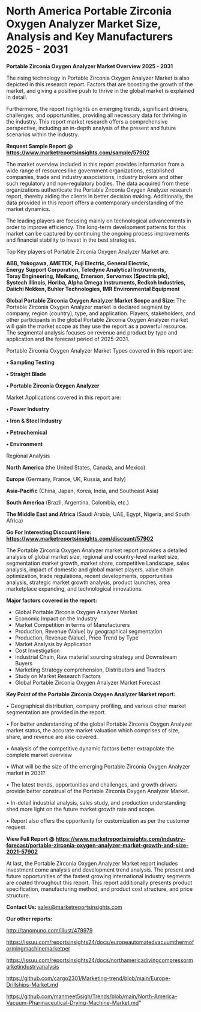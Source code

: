 # North America Portable Zirconia Oxygen Analyzer Market Size, Analysis and Key Manufacturers 2025 - 2031

<Strong> Portable Zirconia Oxygen Analyzer Market Overview 2025 - 2031</strong>

The rising technology in Portable Zirconia Oxygen Analyzer Market is also depicted in this research report. Factors that are boosting the growth of the market, and giving a positive push to thrive in the global market is explained in detail.

Furthermore, the report highlights on emerging trends, significant drivers, challenges, and opportunities, providing all necessary data for thriving in the industry. This report market research offers a comprehensive perspective, including an in-depth analysis of the present and future scenarios within the industry.

<strong>Request Sample Report @ <a href=https://www.marketreportsinsights.com/sample/57902>https://www.marketreportsinsights.com/sample/57902</a></strong>

The market overview included in this report provides information from a wide range of resources like government organizations, established companies, trade and industry associations, industry brokers and other such regulatory and non-regulatory bodies. The data acquired from these organizations authenticate the Portable Zirconia Oxygen Analyzer research report, thereby aiding the clients in better decision making. Additionally, the data provided in this report offers a contemporary understanding of the market dynamics.

The leading players are focusing mainly on technological advancements in order to improve efficiency. The long-term development patterns for this market can be captured by continuing the ongoing process improvements and financial stability to invest in the best strategies.

Top Key players of Portable Zirconia Oxygen Analyzer Market are:

<strong>ABB, Yokogawa, AMETEK, Fuji Electric, General Electric, Energy Support Corporation, Teledyne Analytical Instruments, Toray Engineering, Meikang, Emerson, Servomex (Spectris plc), Systech Illinois, Horiba, Alpha Omega Instruments, Redkoh Industries, Daiichi Nekken, Buhler Technologies, IMR Environmental Equipment</strong>

<strong><b>Global Portable Zirconia Oxygen Analyzer Market Scope and Size:</b></strong>
The Portable Zirconia Oxygen Analyzer market is declared segment by company, region (country), type, and application. Players, stakeholders, and other participants in the global Portable Zirconia Oxygen Analyzer market will gain the market scope as they use the report as a powerful resource. The segmental analysis focuses on revenue and product by type and application and the forecast period of 2025-2031.

Portable Zirconia Oxygen Analyzer Market Types covered in this report are:

<strong>• Sampling Testing

• Straight Blade

• Portable Zirconia Oxygen Analyzer</strong>

Market Applications covered in this report are:

<strong>• Power Industry

• Iron & Steel Industry

• Petrochemical

• Environment</strong> 

Regional Analysis

<strong>North America</strong> (the United States, Canada, and Mexico)

<strong>Europe</strong> (Germany, France, UK, Russia, and Italy)

<strong>Asia-Pacific</strong> (China, Japan, Korea, India, and Southeast Asia)

<strong>South America</strong> (Brazil, Argentina, Colombia, etc.)

<strong>The Middle East and Africa</strong> (Saudi Arabia, UAE, Egypt, Nigeria, and South Africa)

<strong>Go For Interesting Discount Here: <a href=https://www.marketreportsinsights.com/discount/57902>https://www.marketreportsinsights.com/discount/57902</a></strong>

The Portable Zirconia Oxygen Analyzer market report provides a detailed analysis of global market size, regional and country-level market size, segmentation market growth, market share, competitive Landscape, sales analysis, impact of domestic and global market players, value chain optimization, trade regulations, recent developments, opportunities analysis, strategic market growth analysis, product launches, area marketplace expanding, and technological innovations.

<strong><b>Major factors covered in the report:</b></strong>
<ul>
  <li>Global Portable Zirconia Oxygen Analyzer Market </li>
  <li>Economic Impact on the Industry</li>
  <li>Market Competition in terms of Manufacturers</li>
  <li>Production, Revenue (Value) by geographical segmentation</li>
  <li>Production, Revenue (Value), Price Trend by Type</li>
  <li>Market Analysis by Application</li>
  <li>Cost Investigation</li>
  <li>Industrial Chain, Raw material sourcing strategy and Downstream Buyers</li>
  <li>Marketing Strategy comprehension, Distributors and Traders</li>
  <li>Study on Market Research Factors</li>
  <li>Global Portable Zirconia Oxygen Analyzer Market Forecast</li>
</ul>

<strong><b>Key Point of the Portable Zirconia Oxygen Analyzer Market report:</b></strong>

• Geographical distribution, company profiling, and various other market segmentation are provided in the report.

• For better understanding of the global Portable Zirconia Oxygen Analyzer market status, the accurate market valuation which comprises of size, share, and revenue are also covered.

• Analysis of the competitive dynamic factors better extrapolate the complete market overview

• What will be the size of the emerging Portable Zirconia Oxygen Analyzer market in 2031?

• The latest trends, opportunities and challenges, and growth drivers provide better construal of the Portable Zirconia Oxygen Analyzer Market.

• In-detail industrial analysis, sales study, and production understanding shed more light on the future market growth rate and scope.

• Report also offers the opportunity for customization as per the customer request.

<strong><b>View Full Report @ <a href=https://www.marketreportsinsights.com/industry-forecast/portable-zirconia-oxygen-analyzer-market-growth-and-size-2021-57902>https://www.marketreportsinsights.com/industry-forecast/portable-zirconia-oxygen-analyzer-market-growth-and-size-2021-57902</a></b></strong>


At last, the Portable Zirconia Oxygen Analyzer Market report includes investment come analysis and development trend analysis. The present and future opportunities of the fastest growing international industry segments are coated throughout this report. This report additionally presents product specification, manufacturing method, and product cost structure, and price structure.

<strong>Contact Us:</strong>
sales@marketreportsinsights.com

<strong>Our other reports:</strong>

<a href=http://tanomuno.com/illust/479979>http://tanomuno.com/illust/479979</a>

<a href=https://issuu.com/reportsinsights24/docs/europeautomatedvacuumthermoformingmachinemarketper>https://issuu.com/reportsinsights24/docs/europeautomatedvacuumthermoformingmachinemarketper</a>

<a href=https://issuu.com/reportsinsights24/docs/northamericadivingcompressormarketindustryanalysis>https://issuu.com/reportsinsights24/docs/northamericadivingcompressormarketindustryanalysis</a>

<a href=https://github.com/cargo2301/Marketing-trend/blob/main/Europe-Drillships-Market.md>https://github.com/cargo2301/Marketing-trend/blob/main/Europe-Drillships-Market.md</a>

<a href=https://github.com/manmeet5sigh/Trends/blob/main/North-America-Vacuum-Pharmaceutical-Drying-Machine-Market.md>https://github.com/manmeet5sigh/Trends/blob/main/North-America-Vacuum-Pharmaceutical-Drying-Machine-Market.md</a>"
